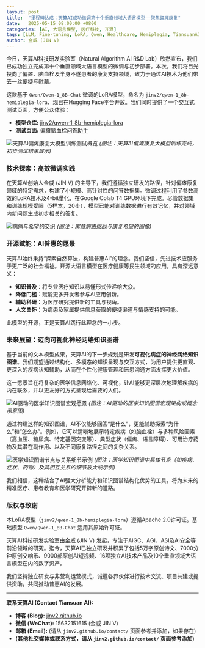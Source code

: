 ```yaml
---
layout: post
title:  "里程碑达成：天算AI成功微调第十个垂直领域大语言模型——聚焦偏瘫康复"
date:   2025-05-15 08:00:00 +0800
categories: [AI, 大语言模型, 医疗科技, 开源]
tags: [LLM, Fine-tuning, LoRA, Qwen, Healthcare, Hemiplegia, TiansuanAI, AIGC, KnowledgeGraph]
author: 金威 (JIN V)
---
```


今日，天算AI科技研发实验室（Natural Algorithm AI R&D Lab）欣然宣布，我们已成功独立完成第十个垂直领域大语言模型的微调与初步部署。本次，我们将目光投向了偏瘫、脑血栓及半身不遂患者的康复支持领域，致力于通过AI技术为他们带去一丝便捷与慰藉。

这款基于 `Qwen/Qwen-1_8B-Chat` 微调的LoRA模型，命名为 `jinv2/qwen-1_8b-hemiplegia-lora`，现已在Hugging Face平台开放。我们同时提供了一个交互式测试页面，方便公众体验：

*   **模型仓库:** [jinv2/qwen-1_8b-hemiplegia-lora](https://huggingface.co/jinv2/qwen-1_8b-hemiplegia-lora)
*   **测试页面:** [偏瘫脑血栓问答助手](https://huggingface.co/spaces/jinv2/hemiplegia-qa-bot)

![天算AI偏瘫康复大模型训练测试概览](/tiansuan-ai-hemiplegia-llm-training-results.png "天算AI偏瘫康复大模型训练测试概览")
*(图注：天算AI偏瘫康复大模型训练完成，初步测试结果展示)*

### 技术探索：高效微调实践

在天算AI创始人金威 (JIN V) 的主导下，我们遵循独立研发的路径，针对偏瘫康复领域的特定需求，构建了小规模、高针对性的问答数据集。微调过程利用了参数高效的LoRA技术及4-bit量化，在Google Colab T4 GPU环境下完成。尽管数据集和训练规模受限（5样本，20步），模型已能对训练数据进行有效记忆，并对领域内新问题生成初步相关的答复。

![病痛与希望的交织](/hemiplegia-hope-and-challenge.png "病痛与希望的交织")
*(图注：寓意病患挑战与康复希望的图像)*

### 开源赋能：AI普惠的愿景

天算AI始终秉持“探索自然算法，构建普惠AI”的理念。我们坚信，先进技术应服务于更广泛的社会福祉。开源大语言模型在医疗健康等民生领域的应用，具有深远意义：

*   **知识普及**：将专业医疗知识以易懂形式传递给大众。
*   **降低门槛**：赋能更多开发者参与AI应用创新。
*   **辅助科研**：为医疗研究提供新的工具与视角。
*   **人文关怀**：为病患及家属提供信息获取的便捷渠道与情感支持的可能。

此模型的开源，正是天算AI践行此理念的一小步。

### 未来展望：迈向可视化神经网络知识图谱

基于当前的文本模型成果，天算AI的下一步规划是研发**可视化病症的神经网络知识图谱**。我们期望通过结构化、多模态的知识呈现与交互方式，为用户提供更直观、更深入的疾病认知辅助，从而在个性化健康管理和医患沟通方面发挥更大价值。

这一愿景旨在将复杂的医学信息网络化、可视化，让AI能够更深层次地理解疾病的内在联系，并以更友好的方式呈现给需要的人们。

![AI驱动的医学知识图谱宏观愿景](/ai-medical-knowledge-graph-vision.png "AI驱动的医学知识图谱宏观愿景")
*(图注：AI驱动的医学知识图谱宏观架构或概念示意图)*

通过构建这样的知识图谱，AI不仅能够回答“是什么”，更能辅助探索“为什么”和“怎么办”。例如，它可以清晰地展示特定疾病（如脑血栓）与多种风险因素（高血压、糖尿病、特定基因突变等）、典型症状（偏瘫、语言障碍）、可用治疗药物及其潜在副作用、以及不同康复路径之间的复杂关系。

![医学知识图谱节点与关系细节示例](/ai-medical-knowledge-graph-vision2.png "医学知识图谱节点与关系细节示例")
*(图注：医学知识图谱中具体节点（如疾病、症状、药物）及其相互关系的细节放大或示例)*

我们相信，这种结合了AI强大分析能力和知识图谱结构化优势的工具，将为未来的精准医疗、患者教育和医学研究开辟新的道路。

### 版权与致谢

本LoRA模型（`jinv2/qwen-1_8b-hemiplegia-lora`）遵循Apache 2.0许可证。基础模型 `Qwen/Qwen-1_8B-Chat` 适用其原始许可证。

天算AI科技研发实验室由金威 (JIN V) 发起，专注于AIGC、AGI、ASI及AI安全等前沿领域的研究。迄今，天算AI已独立研发并积累了包括5万字原创诗文、7000分钟原创交响乐、9000部原创AI短视频、16项独立AI技术产品及10个垂直领域大语言模型在内的数字资产。

我们坚持独立研发与非营利运营模式，诚邀各界伙伴进行技术交流、项目共建或提供资助，共同推动普惠AI的发展。

---

**联系天算AI (Contact Tiansuan AI):**

*   **博客 (Blog):** [jinv2.github.io](https://jinv2.github.io)
*   **微信 (WeChat):** 15632151615 (金威 JIN V)
*   **邮箱 (Email):** (请从 `jinv2.github.io/contact/` 页面参考并添加，如果存在)
*   **(其他社交媒体或联系方式，请从 `jinv2.github.io/contact/` 页面参考添加)**
